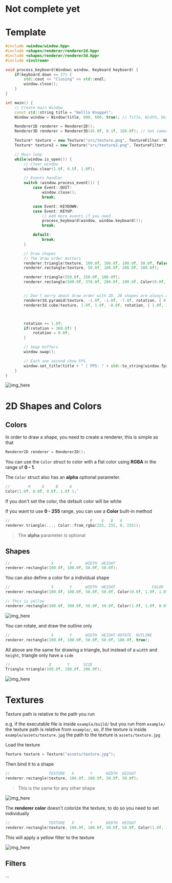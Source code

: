 # Not complete yet


# Template


```cpp
#include <window/window.hpp>
#include <shapes/renderer/renderer2d.hpp>
#include <shapes/renderer/renderer3d.hpp>
#include <iostream>

void process_keyboard(Window& window, Keyboard keyboard) {
	if(keyboard.down == 27) {
		std::cout << "Closing" << std::endl;
		window.close();
	}
}

int main() {
	// Create main Window
	const std::string title = "Helllo Knuppel";
	Window window = Window(title, 800, 600, true); // Title, Width, Height, VSync

	Renderer2D renderer = Renderer2D();
	Renderer3D renderer = Renderer3D(45.0f, 0.1f, 100.0f); // Set camera

	Texture* texture = new Texture("src/texture.png", TextureFilter::NEAREST, TextureWrap::MIRRORED);
	Texture* texture2 = new Texture("src/texture2.png", TextureFilter::NEAREST, TextureWrap::MIRRORED);

	// Main loop
	while(window.is_open()) {
		// Clear window
		window.clear(1.0f, 0.5f, 1.0f);

		// Events handler
		switch (window.process_event()) {
			case Event::QUIT:
				window.close();
				break;

			case Event::KEYDOWN:
			case Event::KEYUP:
				// Add more events if you need
				process_keyboard(window, window.keyboard());
				break;

			default:
				break;
		}

		// Draw shapes
		// The draw order matters
		renderer.triangle(texture, 100.0f, 100.0f, 100.0f, 50.0f, false, Color(0.0f, 1.0f, 0.0f));
		renderer.rectangle(texture, 50.0f, 100.0f, 200.0f, 200.0f);

		renderer.triangle(550.0f, 350.0f, 100.0f);
		renderer.rectangle(500.0f, 370.0f, 200.0f, 200.0f, Color(0.0f, 0.0f, 1.0f));


		// Don't worry about draw order with 2D, 2D shapes are always above 3D shapes
		renderer3d.pyramid(texture, -1.0f, -1.0f, -7.0f, rotation, { 0.0f, 1.0f, 0.0f });
		renderer3d.cube(texture, 1.0f, 1.0f, -8.0f, rotation, { 1.0f, 1.0f, 0.0f });



		rotation += 1.0f;
		if(rotation > 360.0f) {
			rotation = 0.0f;
		}

		// Swap buffers
		window.swap();

		// Each one second show FPS
		window.set_title(title + " | FPS: " + std::to_string(window.fps()));
	}
}
```



![img_here]()


# 2D Shapes and Colors
## Colors
In order to draw a shape, you need to create a renderer, this is simple as that
```cpp
Renderer2D renderer = Renderer2D();
```

You can use the `Color` struct to color with a flat color using **RGBA** in the range of **0 - 1**.

The `Color` struct also has an **alpha** optional parameter.

```cpp
//        R     G     B     A
Color(1.0f, 0.0f, 0.0f, 1.0f );`
```

If you don't set the color, the default color will be white

If you want to use **0 - 255** range, you can use a **Color** built-in method
```cpp
//                                   R    G   B   A
renderer.triangle(..., Color::from_rgba(255, 255, 0, 255));
```

>The **alpha** parameter is optional


## Shapes
```cpp
//                  X       Y      WIDTH  HEIGHT
renderer.rectangle(100.0f, 100.0f, 50.0f, 50.0f);
```

You can also define a color for a individual shape
```cpp
//                  X       Y      WIDTH  HEIGHT                COLOR
renderer.rectangle(100.0f, 100.0f, 50.0f, 50.0f, Color(0.0f, 1.0f, 1.0f, 1.0f));
```

```cpp
// This is yellow
renderer.rectangle(100.0f, 300.0f, 50.0f, 50.0f, Color(1.0f, 1.0f, 0.0f));
```

![img_here]()

You can rotate, and draw the outline only
```cpp
//                  X       Y      WIDTH  HEIGHT ROTATE  OUTLINE
renderer.rectangle(100.0f, 100.0f, 50.0f, 50.0f, 180.0f, true);
```

<!--
## Custom colors
Alternatively, use a vector to color each corner with a separate color, creating a gradient effect.
```cpp
// Corners color
Rectangle rectangle(100.0f, 100.0f, 200.0f, 200.0f
	{
		// R    G     B     A
		1.0f, 0.0f, 0.0f, 1.0f // Top Right
		0.0f, 1.0f, 0.0f, 1.0f // Bottom Right
		0.0f, 0.0f, 1.0f, 1.0f // Bottom Left
		1.0f, 1.0f, 1.0f, 1.0f // Top Left
	}
);
```

![img_here]()
-->


All above are the same for drawing a triangle, but instead of a `width` and `height`, triangle only have a `side`
```cpp
//                 X       Y      SIZE
Triangle triangle(100.0f, 100.0f, 200.0f);
```

![img_here]()


# Textures
Texture path is relative to the path you run

e.g. if the executable file is inside `example/build/` but you run from `example/`
 the texture path is relative from `example/`, so, if the texture is inside
 `example/assets/texture.jpg` the path to the texture is `assets/texture.jpg`

Load the texture
```cpp
Texture texture = Texture("assets/texture.jpg");
```

Then bind it to a shape
```cpp
//                 TEXTURE   X       Y      WIDTH  HEIGHT
renderer.rectangle(texture, 100.0f, 100.0f, 50.0f, 50.0f);
```
>This is the same for any other shape

![img_here]()

The **renderer color** doesn't colorize the texture, to do so you need to set individually
```cpp
//                 TEXTURE   X       Y      WIDTH  HEIGHT
renderer.rectangle(texture, 100.0f, 100.0f, 50.0f, 50.0f, Color(1.0f, 1.0f, 0.0f));
```
This will apply a yellow filter to the texture


![img_here]()

## Filters
...



